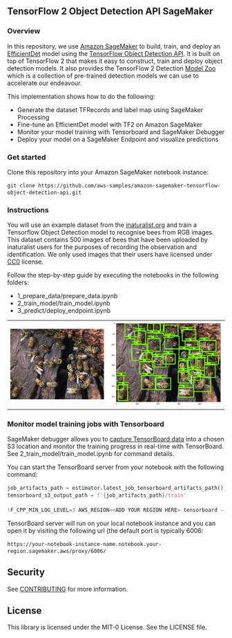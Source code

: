 ## TensorFlow 2 Object Detection API SageMaker

### Overview
In this repository, we use [Amazon SageMaker](https://aws.amazon.com/sagemaker) to build, train, and deploy an [EfficientDet](https://arxiv.org/abs/1911.09070) model using the [TensorFlow Object Detection API](https://github.com/tensorflow/models/tree/master/research/object_detection). It is built on top of TensorFlow 2 that makes it easy to construct, train and deploy object detection models.
It also provides the TensorFlow 2 Detection [Model Zoo](https://github.com/tensorflow/models/blob/master/research/object_detection/g3doc/tf2_detection_zoo.md) which is a collection of pre-trained detection models we can use to accelerate our endeavour.

This implementation shows how to do the following:
* Generate the dataset TFRecords and label map using SageMaker Processing
* Fine-tune an EfficientDet model with TF2 on Amazon SageMaker
* Monitor your model training with Tensorboard and SageMaker Debugger
* Deploy your model on a SageMaker Endpoint and visualize predictions

### Get started
Clone this repository into your Amazon SageMaker notebook instance:

```
git clone https://github.com/aws-samples/amazon-sagemaker-tensorflow-object-detection-api.git
```

### Instructions
You will use an example dataset from the [inaturalist.org](http://inaturalist.org/) and train a Tensorflow Object Detection model to recognise bees from RGB images.
This dataset contains 500 images of bees that have been uploaded by inaturalist users for the purposes of recording the observation and identification. We only used images that their users have licensed under [CC0](https://creativecommons.org/share-your-work/public-domain/cc0/) license.

Follow the step-by-step guide by executing the notebooks in the following folders:
* 1_prepare_data/prepare_data.ipynb
* 2_train_model/train_model.ipynb
* 3_predict/deploy_endpoint.ipynb

|||
| -------------- | -------------- |
|![](media/3898660.jpg)|![](media/image.png)|

### Monitor model training jobs with Tensorboard
SageMaker debugger allows you to [capture TensorBoard data](https://sagemaker.readthedocs.io/en/stable/amazon_sagemaker_debugger.html#capture-real-time-tensorboard-data-from-the-debugging-hook) into a chosen S3 location and monitor the training progress in real-time with TensorBoard.  
See 2_train_model/train_model.ipynb for command details.

You can start the TensorBoard server from your notebook with the following command:

```python
job_artifacts_path = estimator.latest_job_tensorboard_artifacts_path()
tensorboard_s3_output_path = f'{job_artifacts_path}/train'

!F_CPP_MIN_LOG_LEVEL=3 AWS_REGION=<ADD YOUR REGION HERE> tensorboard --logdir=$tensorboard_s3_output_path
```

TensorBoard server will run on your local notebook instance and you can open it by visiting the following url (the default port is typically 6006: 
```
https://your-notebook-instance-name.notebook.your-region.sagemaker.aws/proxy/6006/
```

## Security

See [CONTRIBUTING](CONTRIBUTING.md#security-issue-notifications) for more information.

## License

This library is licensed under the MIT-0 License. See the LICENSE file.

